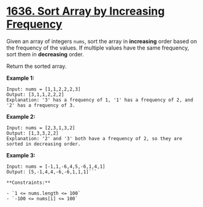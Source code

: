 # [1636. Sort Array by Increasing Frequency](https://leetcode.com/problems/sort-array-by-increasing-frequency/description/?envType=daily-question&envId=2024-07-23)

Given an array of integers `nums`, sort the array in **increasing**  order based on the frequency of the values. If multiple values have the same frequency, sort them in **decreasing**  order.

Return the sorted array.

**Example 1:** 

```
Input: nums = [1,1,2,2,2,3]
Output: [3,1,1,2,2,2]
Explanation: '3' has a frequency of 1, '1' has a frequency of 2, and '2' has a frequency of 3.
```

**Example 2:** 

```
Input: nums = [2,3,1,3,2]
Output: [1,3,3,2,2]
Explanation: '2' and '3' both have a frequency of 2, so they are sorted in decreasing order.
```

**Example 3:** 

```
Input: nums = [-1,1,-6,4,5,-6,1,4,1]
Output: [5,-1,4,4,-6,-6,1,1,1]```

**Constraints:** 

- `1 <= nums.length <= 100`
- `-100 <= nums[i] <= 100`
